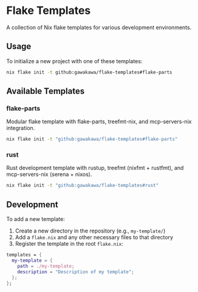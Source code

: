 # Flake Templates

A collection of Nix flake templates for various development environments.

## Usage

To initialize a new project with one of these templates:

```bash
nix flake init -t github:gawakawa/flake-templates#flake-parts
```

## Available Templates

### flake-parts

Modular flake template with flake-parts, treefmt-nix, and mcp-servers-nix integration.

```bash
nix flake init -t "github:gawakawa/flake-templates#flake-parts"
```

### rust

Rust development template with rustup, treefmt (nixfmt + rustfmt), and mcp-servers-nix (serena + nixos).

```bash
nix flake init -t "github:gawakawa/flake-templates#rust"
```

## Development

To add a new template:

1. Create a new directory in the repository (e.g., `my-template/`)
2. Add a `flake.nix` and any other necessary files to that directory
3. Register the template in the root `flake.nix`:

```nix
templates = {
  my-template = {
    path = ./my-template;
    description = "Description of my template";
  };
};
```
